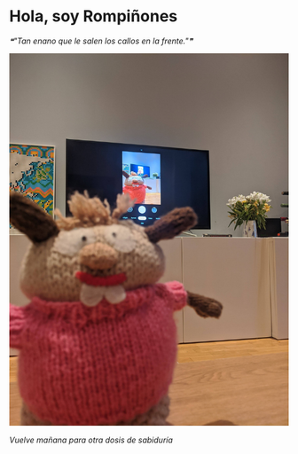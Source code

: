 # Hola, soy Rompiñones

<!--STARTS_HERE_QUOTE_README-->
<i>❝"Tan enano que le salen los callos en la frente."❞</i>
<!--ENDS_HERE_QUOTE_README-->

<!--START_SECTION:update_image-->
![alt text](https://raw.githubusercontent.com/focaalvarez/rompinones/main/.github/images/IMG_20220214_170541.jpg?raw=true)
<!--END_SECTION:update_image-->

*Vuelve mañana para otra dosis de sabiduría*
